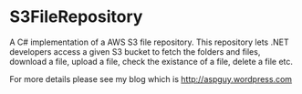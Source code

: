 S3FileRepository
================

A C# implementation of a AWS S3 file repository. This repository lets .NET developers access a given S3 bucket to fetch the folders 
and files, download a file, upload a file, check the existance of a file, delete a file etc.

For more details please see my blog which is http://aspguy.wordpress.com
